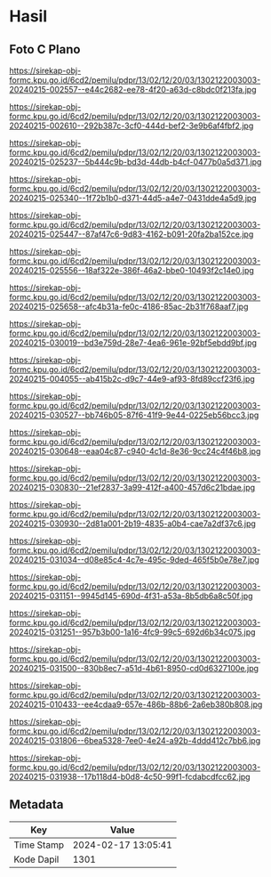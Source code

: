 # Hasil

## Foto C Plano

https://sirekap-obj-formc.kpu.go.id/6cd2/pemilu/pdpr/13/02/12/20/03/1302122003003-20240215-002557--e44c2682-ee78-4f20-a63d-c8bdc0f213fa.jpg

https://sirekap-obj-formc.kpu.go.id/6cd2/pemilu/pdpr/13/02/12/20/03/1302122003003-20240215-002610--292b387c-3cf0-444d-bef2-3e9b6af4fbf2.jpg

https://sirekap-obj-formc.kpu.go.id/6cd2/pemilu/pdpr/13/02/12/20/03/1302122003003-20240215-025237--5b444c9b-bd3d-44db-b4cf-0477b0a5d371.jpg

https://sirekap-obj-formc.kpu.go.id/6cd2/pemilu/pdpr/13/02/12/20/03/1302122003003-20240215-025340--1f72b1b0-d371-44d5-a4e7-0431dde4a5d9.jpg

https://sirekap-obj-formc.kpu.go.id/6cd2/pemilu/pdpr/13/02/12/20/03/1302122003003-20240215-025447--87af47c6-9d83-4162-b091-20fa2ba152ce.jpg

https://sirekap-obj-formc.kpu.go.id/6cd2/pemilu/pdpr/13/02/12/20/03/1302122003003-20240215-025556--18af322e-386f-46a2-bbe0-10493f2c14e0.jpg

https://sirekap-obj-formc.kpu.go.id/6cd2/pemilu/pdpr/13/02/12/20/03/1302122003003-20240215-025658--afc4b31a-fe0c-4186-85ac-2b31f768aaf7.jpg

https://sirekap-obj-formc.kpu.go.id/6cd2/pemilu/pdpr/13/02/12/20/03/1302122003003-20240215-030019--bd3e759d-28e7-4ea6-961e-92bf5ebdd9bf.jpg

https://sirekap-obj-formc.kpu.go.id/6cd2/pemilu/pdpr/13/02/12/20/03/1302122003003-20240215-004055--ab415b2c-d9c7-44e9-af93-8fd89ccf23f6.jpg

https://sirekap-obj-formc.kpu.go.id/6cd2/pemilu/pdpr/13/02/12/20/03/1302122003003-20240215-030527--bb746b05-87f6-41f9-9e44-0225eb56bcc3.jpg

https://sirekap-obj-formc.kpu.go.id/6cd2/pemilu/pdpr/13/02/12/20/03/1302122003003-20240215-030648--eaa04c87-c940-4c1d-8e36-9cc24c4f46b8.jpg

https://sirekap-obj-formc.kpu.go.id/6cd2/pemilu/pdpr/13/02/12/20/03/1302122003003-20240215-030830--21ef2837-3a99-412f-a400-457d6c21bdae.jpg

https://sirekap-obj-formc.kpu.go.id/6cd2/pemilu/pdpr/13/02/12/20/03/1302122003003-20240215-030930--2d81a001-2b19-4835-a0b4-cae7a2df37c6.jpg

https://sirekap-obj-formc.kpu.go.id/6cd2/pemilu/pdpr/13/02/12/20/03/1302122003003-20240215-031034--d08e85c4-4c7e-495c-9ded-465f5b0e78e7.jpg

https://sirekap-obj-formc.kpu.go.id/6cd2/pemilu/pdpr/13/02/12/20/03/1302122003003-20240215-031151--9945d145-690d-4f31-a53a-8b5db6a8c50f.jpg

https://sirekap-obj-formc.kpu.go.id/6cd2/pemilu/pdpr/13/02/12/20/03/1302122003003-20240215-031251--957b3b00-1a16-4fc9-99c5-692d6b34c075.jpg

https://sirekap-obj-formc.kpu.go.id/6cd2/pemilu/pdpr/13/02/12/20/03/1302122003003-20240215-031500--830b8ec7-a51d-4b61-8950-cd0d6327100e.jpg

https://sirekap-obj-formc.kpu.go.id/6cd2/pemilu/pdpr/13/02/12/20/03/1302122003003-20240215-010433--ee4cdaa9-657e-486b-88b6-2a6eb380b808.jpg

https://sirekap-obj-formc.kpu.go.id/6cd2/pemilu/pdpr/13/02/12/20/03/1302122003003-20240215-031806--6bea5328-7ee0-4e24-a92b-4ddd412c7bb6.jpg

https://sirekap-obj-formc.kpu.go.id/6cd2/pemilu/pdpr/13/02/12/20/03/1302122003003-20240215-031938--17b118d4-b0d8-4c50-99f1-fcdabcdfcc62.jpg


## Metadata

| Key        | Value               |
| ---------- | ------------------- |
| Time Stamp | 2024-02-17 13:05:41 |
| Kode Dapil | 1301                |



